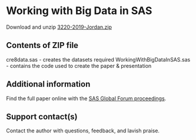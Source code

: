 # Working with Big Data in SAS                                                          

Download and unzip [3220-2019-Jordan.zip](../3220-2019-Jordan/3220-2019-Jordan.zip)

## Contents of ZIP file

cre8data.sas - creates the datasets required
WorkingWithBigDataInSAS.sas - contains the code used to create the paper & presentation

## Additional information

Find the full paper online with the [SAS Global Forum proceedings](https://www.sas.com/en_us/events/sas-global-forum/program/proceedings.html).

## Support contact(s)

Contact the author with questions, feedback, and lavish praise.                                                                                                                                                  
